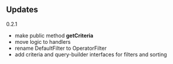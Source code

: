 Updates
----

0.2.1
* make public method **getCriteria**
* move logic to handlers
* rename DefaultFilter to OperatorFilter
* add criteria and query-builder interfaces for filters and sorting
